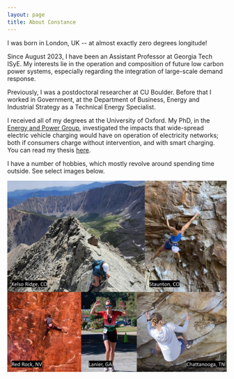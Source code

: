 ```yaml
---
layout: page
title: About Constance
---
```


I was born in London, UK -- at almost exactly zero degrees longitude!

Since August 2023, I have been an Assistant Professor at Georgia Tech ISyE. My interests lie in the operation and composition of future low carbon power systems, especially regarding the integration of large-scale demand response.

Previously, I was a postdoctoral researcher at CU Boulder.  Before that I worked in Government, at the Department of Business, Energy and Industrial Strategy as a Technical Energy Specialist. 

I received all of my degrees at the University of Oxford. My PhD, in the [Energy and Power Group](https://epg.eng.ox.ac.uk), investigated the impacts that wide-spread electric vehicle charging would have on operation of electricity networks; both if consumers charge without intervention, and with smart charging. You can read my thesis [here](https://ora.ox.ac.uk/objects/uuid:1cb55756-6cc6-45ea-aa6d-82a952ecaf7c/download_file?safe_filename=thesis_revised.pdf&type_of_work=Thesis).

I have a number of hobbies, which mostly revolve around spending time outside. See select images below.

<img src="/images/Collage.pdf" alt="drawing" width="600"/>